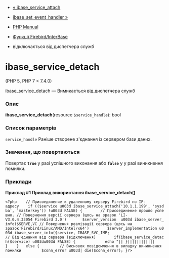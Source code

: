 - [« ibase_service_attach](function.ibase-service-attach.md)
- [ibase_set_event_handler »](function.ibase-set-event-handler.md)

- [PHP Manual](index.md)
- [Функції Firebird/InterBase](ref.ibase.md)
- відключається від диспетчера служб

# ibase_service_detach

(PHP 5, PHP 7 \< 7.4.0)

ibase_service_detach — Вимикається від диспетчера служб

### Опис

**ibase_service_detach**(resource `$service_handle`): bool

### Список параметрів

`service_handle`
Раніше створене з'єднання із сервером бази даних.

### Значення, що повертаються

Повертає **`true`** у разі успішного виконання або **`false`** у
у разі виникнення помилки.

### Приклади

**Приклад #1 Приклад використання **ibase_service_detach()****

` <?php    // Присоединение к удаленному серверу Firebird по IP-адресу    if (($service u003d ibase_service_attach('10.1.1.199', 'sysdba', 'masterkey')) !u003d FALSE) {        // Присоединение прошло успешно. // Повернення версії сервера (щось на зразок 'LI-V3.0.4.33054 Firebird 3.0')       $server_version  u003d ibase_server_info($SERVE,VC // Повернення реалізації сервера (щось на зразок'Firebird/Linux/AMD/Intel/x64')        $server_implementation u003d ibase_server_info($service, IBASE_SVC_IMP; // Від'єднання від сервера (відключення)        if(ibase_service_detach($service) u003du003d FALSE) {             echo "|| }|||||||||||| }    }   else {         // Висновок повідомлення в випадку виникнення помилки         $conn_error u003d| die($conn_error); }?> `
